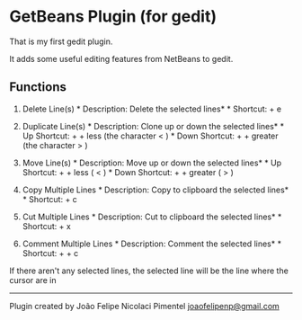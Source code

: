 # GetBeans Plugin (for gedit)

That is my first gedit plugin.

It adds some useful editing features from NetBeans to gedit.

## Functions

1. Delete Line(s)
        * Description: Delete the selected lines*
        * Shortcut: <control> + e

1. Duplicate Line(s)
        * Description: Clone up or down the selected lines*
        * Up Shortcut: <control> + <shift> + less (the character < )
        * Down Shortcut: <control> + <shift> + greater (the character > )

1. Move Line(s)
        * Description: Move up or down the selected lines*
        * Up Shortcut: <alt> + <shift> + less ( < )
        * Down Shortcut: <alt> + <shift> + greater ( > )

1. Copy Multiple Lines
        * Description: Copy to clipboard the selected lines*
        * Shortcut: <alt> + c

1. Cut Multiple Lines
        * Description: Cut to clipboard the selected lines*
        * Shortcut: <alt> + x

1. Comment Multiple Lines
        * Description: Comment the selected lines*
        * Shortcut: <control> + <shift> + c


If there aren't any selected lines, the selected line will be the line where the cursor are in

---------

Plugin created by João Felipe Nicolaci Pimentel <joaofelipenp@gmail.com>




